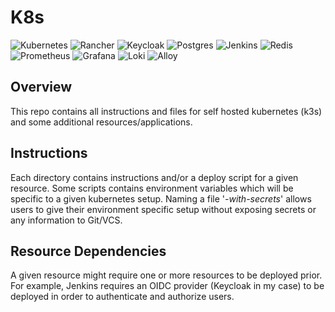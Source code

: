 # K8s

![Kubernetes](https://img.shields.io/badge/kubernetes-%23326ce5.svg?style=for-the-badge&logo=kubernetes&logoColor=white)
![Rancher](https://img.shields.io/badge/Rancher-0075A8?style=for-the-badge&logo=rancher)
![Keycloak](https://img.shields.io/badge/Keycloak-blue?style=for-the-badge&logo=keycloak)
![Postgres](https://img.shields.io/badge/PostgreSQL-316192?style=for-the-badge&logo=postgresql&logoColor=white)
![Jenkins](https://img.shields.io/badge/jenkins-D24939?style=for-the-badge&logo=jenkins&logoColor=black)
![Redis](https://img.shields.io/badge/redis-%23DD0031.svg?style=for-the-badge&logo=redis&logoColor=white)
![Prometheus](https://img.shields.io/badge/Prometheus-E6522C?style=for-the-badge&logo=prometheus&logoColor=white)
![Grafana](https://img.shields.io/badge/grafana-%23F46800.svg?style=for-the-badge&logo=grafana&logoColor=white)
![Loki](https://img.shields.io/badge/loki-F46800?style=for-the-badge&logo=grafana&logoColor=white)
![Alloy](https://img.shields.io/badge/alloy-00D4AA?style=for-the-badge&logo=grafana&logoColor=white)

## Overview
This repo contains all instructions and files for self hosted kubernetes (k3s) and some additional resources/applications.

## Instructions
Each directory contains instructions and/or a deploy script for a given resource. Some scripts contains environment variables which will be specific to a given kubernetes setup. Naming a file '*-with-secrets*' allows users to give their environment specific setup without exposing secrets or any information to Git/VCS.

## Resource Dependencies
A given resource might require one or more resources to be deployed prior. For example, Jenkins requires an OIDC provider (Keycloak in my case) to be deployed in order to authenticate and authorize users.